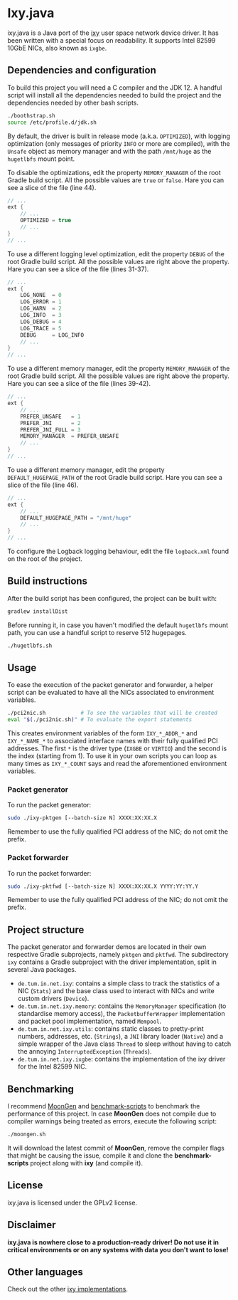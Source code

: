 # Ixy.java

ixy.java is a Java port of the [ixy](https://github.com/emmericp/ixy) user space network device driver.
It has been written with a special focus on readability.
It supports Intel 82599 10GbE NICs, also known as `ixgbe`.

## Dependencies and configuration

To build this project you will need a C compiler and the JDK 12.
A handful script will install all the dependencies needed to build the project and the dependencies needed by other bash scripts.

```bash
./boothstrap.sh
source /etc/profile.d/jdk.sh
```

By default, the driver is built in release mode (a.k.a. `OPTIMIZED`), with logging optimization (only messages of priority `INFO` or more are compiled), with the `Unsafe` object as memory manager and with the path `/mnt/huge` as the `hugetlbfs` mount point.

To disable the optimizations, edit the property `MEMORY_MANAGER` of the root Gradle build script.
All the possible values are `true` or `false`.
Hare you can see a slice of the file (line 44).
```groovy
// ...
ext {
	// ...
	OPTIMIZED = true
	// ...
}
// ...
```

To use a different logging level optimization, edit the property `DEBUG` of the root Gradle build script.
All the possible values are right above the property.
Hare you can see a slice of the file (lines 31-37).
```groovy
// ...
ext {
	LOG_NONE  = 0
	LOG_ERROR = 1
	LOG_WARN  = 2
	LOG_INFO  = 3
	LOG_DEBUG = 4
	LOG_TRACE = 5
	DEBUG     = LOG_INFO
	// ...
}
// ...
```

To use a different memory manager, edit the property `MEMORY_MANAGER` of the root Gradle build script.
All the possible values are right above the property.
Hare you can see a slice of the file (lines 39-42).
```groovy
// ...
ext {
	// ...
	PREFER_UNSAFE   = 1
	PREFER_JNI      = 2
	PREFER_JNI_FULL = 3
	MEMORY_MANAGER  = PREFER_UNSAFE
	// ...
}
// ...
```

To use a different memory manager, edit the property `DEFAULT_HUGEPAGE_PATH` of the root Gradle build script.
Hare you can see a slice of the file (line 46).
```groovy
// ...
ext {
	// ...
	DEFAULT_HUGEPAGE_PATH = "/mnt/huge"
	// ...
}
// ...
```

To configure the Logback logging behaviour, edit the file `logback.xml` found on the root of the project.

## Build instructions

After the build script has been configured, the project can be built with:
```bash
gradlew installDist
```

Before running it, in case you haven't modified the default `hugetlbfs` mount path, you can use a handful script to reserve 512 hugepages.
```bash
./hugetlbfs.sh
```

## Usage

To ease the execution of the packet generator and forwarder, a helper script can be evaluated to have all the NICs associated to environment variables.
```bash
./pci2nic.sh           # To see the variables that will be created
eval "$(./pci2nic.sh)" # To evaluate the export statements
```

This creates environment variables of the form `IXY_*_ADDR_*` and `IXY_*_NAME_*` to associated interface names with their fully qualified PCI addresses.
The first `*` is the driver type (`IXGBE` or `VIRTIO`) and the second is the index (starting from 1).
To use it in your own scripts you can loop as many times as `IXY_*_COUNT` says and read the aforementioned environment variables.

### Packet generator

To run the packet generator:
```bash
sudo ./ixy-pktgen [--batch-size N] XXXX:XX:XX.X
```

Remember to use the fully qualified PCI address of the NIC; do not omit the prefix.

### Packet forwarder

To run the packet forwarder:
```bash
sudo ./ixy-pktfwd [--batch-size N] XXXX:XX:XX.X YYYY:YY:YY.Y
```

Remember to use the fully qualified PCI address of the NIC; do not omit the prefix.

## Project structure

The packet generator and forwarder demos are located in their own respective Gradle subprojects, namely `pktgen` and `pktfwd`.
The subdirectory `ixy` contains a Gradle subproject with the driver implementation, split in several Java packages.
- `de.tum.in.net.ixy`: contains a simple class to track the statistics of a NIC (`Stats`) and the base class used to interact with NICs and write custom drivers (`Device`).
- `de.tum.in.net.ixy.memory`: contains the `MemoryManager` specification (to standardise memory access), the `PacketbufferWrapper` implementation and packet pool implementation, named `Mempool`.
- `de.tum.in.net.ixy.utils`: contains static classes to pretty-print numbers, addresses, etc. (`Strings`), a `JNI` library loader (`Native`) and a simple wrapper of the Java class `Thread` to sleep without having to catch the annoying `InterruptedException` (`Threads`).
- `de.tum.in.net.ixy.ixgbe`: contains the implementation of the ixy driver for the Intel 82599 NIC.

## Benchmarking

I recommend [MoonGen](https://github.com/emmericp/MoonGen) and [benchmark-scripts](https://github.com/ixy-languages/benchmark-scripts) to benchmark the performance of this project.
In case **MoonGen** does not compile due to compiler warnings being treated as errors, execute the following script:
```bash
./moongen.sh
```

It will download the latest commit of **MoonGen**, remove the compiler flags that might be causing the issue, compile it and clone the **benchmark-scripts** project along with **ixy** (and compile it).

## License

ixy.java is licensed under the GPLv2 license.

## Disclaimer

**ixy.java is nowhere close to a production-ready driver! Do not use it in critical environments or on any systems with data you don't want to lose!**

## Other languages

Check out the other [ixy implementations](https://github.com/ixy-languages).
